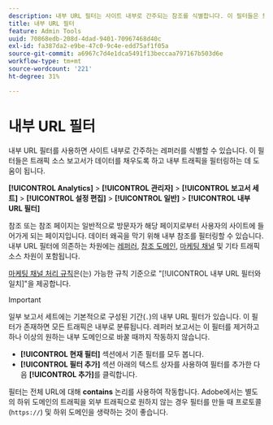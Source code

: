 ```yaml
---
description: 내부 URL 필터는 사이트 내부로 간주되는 참조를 식별합니다. 이 필터들은 트래픽 소스 보고서가 데이터를 채우도록 하고 내부 트래픽을 필터링하는 데 도움이 됩니다.
title: 내부 URL 필터
feature: Admin Tools
uuid: 70868edb-208d-4dad-9401-70967468d40c
exl-id: fa387da2-e9be-47c0-9c4e-edd75af1f05a
source-git-commit: a6967c7d4e1dca5491f13beccaa797167b503d6e
workflow-type: tm+mt
source-wordcount: '221'
ht-degree: 31%

---
```



# 내부 URL 필터

내부 URL 필터를 사용하면 사이트 내부로 간주하는 레퍼러를 식별할 수 있습니다. 이 필터들은 트래픽 소스 보고서가 데이터를 채우도록 하고 내부 트래픽을 필터링하는 데 도움이 됩니다.

**[!UICONTROL Analytics]** > **[!UICONTROL 관리자]** > **[!UICONTROL 보고서 세트]** > **[!UICONTROL 설정 편집]** > **[!UICONTROL 일반]** > **[!UICONTROL 내부 URL 필터]**

참조 또는 참조 페이지는 일반적으로 방문자가 해당 페이지로부터 사용자의 사이트에 들어가게 되는 페이지입니다. 데이터 왜곡을 막기 위해 내부 참조를 필터링할 수 있습니다. 내부 URL 필터에 의존하는 차원에는 [레퍼러](/help/components/dimensions/referrer.md), [참조 도메인](/help/components/dimensions/referring-domain.md), [마케팅 채널](/help/components/dimensions/marketing-channel.md) 및 기타 트래픽 소스 차원이 포함됩니다.

[마케팅 채널 처리 규칙](../marketing-channels/c-rules.md)은(는) 가능한 규칙 기준으로 &quot;[!UICONTROL 내부 URL 필터와 일치]&quot;을 제공합니다.

>[!IMPORTANT]
>
>일부 보고서 세트에는 기본적으로 구성된 기간(`.`)의 내부 URL 필터가 있습니다. 이 필터가 존재하면 모든 트래픽은 내부로 분류됩니다. 레퍼러 보고서는 이 필터를 제거하고 하나 이상의 원하는 내부 도메인으로 바꿀 때까지 작동하지 않습니다.

* **[!UICONTROL 현재 필터]** 섹션에서 기존 필터를 모두 봅니다.
* **[!UICONTROL 필터 추가]** 섹션 아래의 텍스트 상자를 사용하여 필터를 추가한 다음 **[!UICONTROL 추가]**&#x200B;를 클릭합니다.

필터는 전체 URL에 대해 **contains** 논리를 사용하여 작동합니다. Adobe에서는 별도의 하위 도메인의 트래픽을 외부 트래픽으로 원하지 않는 경우 필터를 만들 때 프로토콜(`https://`) 및 하위 도메인을 생략하는 것이 좋습니다.
